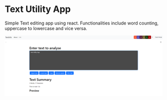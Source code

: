 # Text Utility App
Simple Text editing app using react. Functionalities include word counting, uppercase to lowercase and vice versa.

<img src = "https://github.com/Jerome-4-2/TextUtilityApp/blob/main/Screenshot%20(141).png?raw=true" width = "700px">
